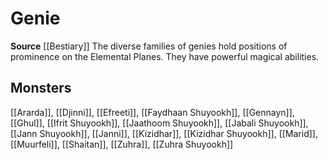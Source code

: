 ﻿---
id: '216'
name: Genie
rarity: Common
source: '[[DATABASE/source/Bestiary|Bestiary]]'
trait:
- Genie
type: Trait

---
# Genie

**Source** [[Bestiary]]
The diverse families of genies hold positions of prominence on the Elemental Planes. They have powerful magical abilities.

## Monsters

[[Ararda]], [[Djinni]], [[Efreeti]], [[Faydhaan Shuyookh]], [[Gennayn]], [[Ghul]], [[Ifrit Shuyookh]], [[Jaathoom Shuyookh]], [[Jabali Shuyookh]], [[Jann Shuyookh]], [[Janni]], [[Kizidhar]], [[Kizidhar Shuyookh]], [[Marid]], [[Muurfeli]], [[Shaitan]], [[Zuhra]], [[Zuhra Shuyookh]]